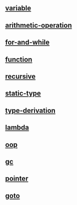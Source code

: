 ## [variable](./variable.md)
## [arithmetic-operation](./operation.md)
## [for-and-while](./for-while.md)
## [function](./function.md)
## [recursive](./recursive.md)
## [static-type](./static-type.md)
## [type-derivation](./type-derivation.md)
## [lambda](./lambda.md)
## [oop](./oop.md)
## [gc](./gc.md)
## [pointer](./pointer.md)
## [goto](./goto.md)
